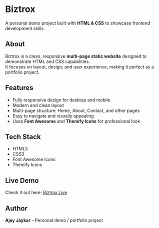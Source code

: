 # Biztrox

A personal demo project built with **HTML & CSS** to showcase frontend development skills.

## About
Biztrox is a clean, responsive **multi-page static website** designed to demonstrate HTML and CSS capabilities.  
It focuses on layout, design, and user experience, making it perfect as a portfolio project.

## Features
- Fully responsive design for desktop and mobile  
- Modern and clean layout  
- Multi-page structure: Home, About, Contact, and other pages  
- Easy to navigate and visually appealing  
- Uses **Font Awesome** and **Themify Icons** for professional look

## Tech Stack
- HTML5  
- CSS3  
- Font Awesome Icons  
- Themify Icons  

## Live Demo
Check it out here: [Biztrox Live](https://ajayjkr67.github.io/biztrox/)

## Author
**Ajay Jaykar** – Personal demo / portfolio project
